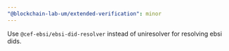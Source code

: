 ```yaml
---
"@blockchain-lab-um/extended-verification": minor
---
```


Use `@cef-ebsi/ebsi-did-resolver` instead of uniresolver for resolving ebsi dids.
